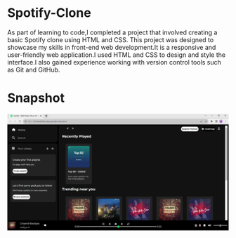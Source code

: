 # Spotify-Clone
As part of learning to code,I completed a project that involved creating a basic Spotify clone using HTML and CSS. This project was designed to showcase my skills in front-end web development.It is a responsive and user-friendly web application.I used HTML and CSS to design and style the interface.I also gained experience working with version control tools such as Git and GitHub.

# Snapshot
![](icons/snapshot.png)

